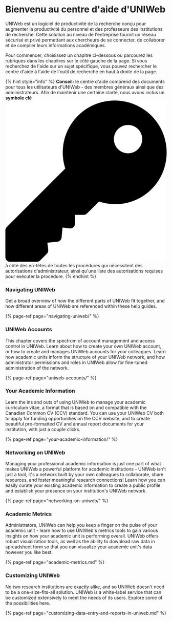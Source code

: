 # Bienvenu au centre d'aide d'UNIWeb

UNIWeb est un logiciel de productivité de la recherche conçu pour augmenter la productivité du personnel et des professeurs des institutions de recherche. Cette solution au niveau de l'entreprise fournit un réseau sécurisé et privé permettant aux chercheurs de se connecter, de collaborer et de compiler leurs informations académiques.

Pour commencer, choisissez un chapitre ci-dessous ou parcourez les rubriques dans les chapitres sur le côté gauche de la page. Si vous recherchez de l'aide sur un sujet spécifique, vous pouvez rechercher le centre d'aide à l'aide de l'outil de recherche en haut à droite de la page.

{% hint style="info" %}
**Conseil:** le centre d'aide comprend des documents pour tous les utilisateurs d'UNIWeb - des membres généraux ainsi que des administrateurs. Afin de maintenir une certaine clarté, nous avons inclus un **symbole clé** ![](.gitbook/assets/key.svg)à côté des en-têtes de toutes les procédures qui nécessitent des autorisations d'administrateur, ainsi qu'une liste des autorisations requises pour exécuter la procédure.
{% endhint %}

### Navigating UNIWeb

Get a broad overview of how the different parts of UNIWeb fit together, and how different areas of UNIWeb are referenced within these help guides.

{% page-ref page="navigating-uniweb/" %}

### UNIWeb Accounts

This chapter covers the spectrum of account management and access control in UNIWeb. Learn about how to create your own UNIWeb account, or how to create and manages UNIWeb accounts for your colleagues. Learn how academic units inform the structure of your UNIWeb network, and how administrator permissions and roles in UNIWeb allow for fine-tuned administration of the network.

{% page-ref page="uniweb-accounts/" %}

### Your Academic Information

Learn the ins and outs of using UNIWeb to manage your academic curriculum vitae, a format that is based on and compatible with the Canadian Common CV \(CCV\) standard. You can use your UNIWeb CV both to apply for funding opportunities on the CCV website, and to create beautiful pre-formatted CV and annual report documents for your institution, with just a couple clicks.

{% page-ref page="your-academic-information/" %}

### Networking on UNIWeb

Managing your professional academic information is just one part of what makes UNIWeb a powerful platform for academic institutions - UNIWeb isn't just a tool, it's a network built by your own colleagues to collaborate, share resources, and foster meaningful research connections! Learn how you can easily curate your existing academic information to create a public profile and establish your presence on your institution's UNIWeb network.

{% page-ref page="networking-on-uniweb/" %}

### Academic Metrics

Administrators, UNIWeb can help you keep a finger on the pulse of your academic unit - learn how to use UNIWeb's metrics tools to gain various insights on how your academic unit is performing overall. UNIWeb offers robust visualization tools, as well as the ability to download raw data in spreadsheet form so that you can visualize your academic unit's data however you like best.

{% page-ref page="academic-metrics.md" %}

### Customizing UNIWeb

No two research institutions are exactly alike, and so UNIWeb doesn't need to be a one-size-fits-all solution. UNIWeb is a white-label service that can be customized extensively to meet the needs of its users. Explore some of the possibilities here.

{% page-ref page="customizing-data-entry-and-reports-in-uniweb.md" %}

